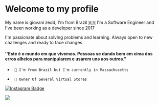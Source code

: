 # Welcome to my profile

My name is giovani zedd, I'm from Brazil 🇧🇷 I'm a Software Engineer and I've been working as a developer since 2017

I'm passionate about solving problems and learning. Always open to new challenges and ready to face changes

#### ''Este é o mundo em que vivemos. Pessoas se dando bem em cima dos erros alheios para manipularem e usarem uns aos outros."

-      📍 I'm from Brazil but I'm currently in Massachusetts
-      🤑 Owner Of Several Virtual Stores
[![Instagram Badge](https://img.shields.io/badge/-Instagram-violet?style=flat-square&logo=Instagram&logoColor=white&link=https://www.instagram.com/papodedev/)](https://www.instagram.com/showman.py/)

![](https://wallpaperaccess.com/full/869923.gif)
